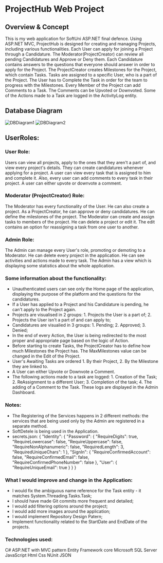 # ProjectHub Web Project

## Overview & Concept

This is my web application for SoftUni ASP.NET final defence.
Using ASP.NET MVC, ProjectHub is designed for creating and managing Projects, including various functionalities. Each User can apply for joining a Project through a Candidature. The Moderator(ProjectCreator) can review all pending Candidatures and Approve or Deny them.
Each Candidature contains answers to the questions that everyone should answer in order to apply for the Project.
The ProjectCreator creates Milestones for the Project, which contain Tasks. Tasks are assigned to a specific User, who is a part of the Project. The User has to Complete the Task in order for the team to progress with the Milestones.
Every Member of the Project can add Comments to a Task. The Comments can be Upvoted or Downvoted. Some of the Actions made to a Task are logged in the ActivityLog entity.

## Database Diagram

![DBDiagram1](https://github.com/user-attachments/assets/2c083716-3700-4f6b-8038-0e3db08cb317)
![DBDiagram2](https://github.com/user-attachments/assets/fbbe0ab6-59f4-451d-b25a-26a645318882)

## UserRoles:

### User Role:

Users can view all projects, apply to the ones that they aren't a part of, and view every project's details. They can create candidatures whenever applying for a project. A user can view every task that is assigned to him and complete it. Also, every user can add comments to every task in their project. A user can either upvote or downvote a comment.

### Moderator (ProjectCreator) Role:

The Moderator has every functionality of the User. He can also create a project. As a ProjectCreator, he can approve or deny candidatures. He can define the milestones of the project. The Moderator can create and assign tasks to members of the project. He can delete a project or edit it. The edit contains an option for reassigning a task from one user to another.

### Admin Role:

The Admin can manage every User's role, promoting or demoting to a Moderator. He can delete every project in the application. He can see activities and actions made to every task. The Admin has a view which is displaying some statistics about the whole application.

### Some information about the functionality:
- Unauthenticated users can see only the Home page of the application, displaying the purpose of the platform and the questions for the candidatures.
- If a User has applied to a Project and his Candidature is pending, he can't apply to the Project again.
- Projects are visualised in 2 groups: 1. Projects the User is a part of; 2. Projects the User isn't a part of and can apply to;
- Candidatures are visualied in 3 groups: 1. Pending; 2. Approved; 3. Denied;
- In the end of every Action, the User is being redirected to the most proper and appropriate page based on the logic of Action.
- Before starting to create Tasks, the ProjectCreator has to define how much Milestones the Project has. The MaxMilestones value can be changed in the Edit of the Project.
- User's Awaiting Tasks are ordered 1. By their Project, 2. By the Milestone they are linked to.
- A User can either Upvote or Downvote a Comment.
- The following actions made to a task are logged: 1. Creation of the Task; 2. ReAssignment to a different User; 3. Completion of the task; 4. The adding of a Comment to the Task. These logs are displayed in the Admin Dashboard.

### Notes:
- The Registering of the Services happens in 2 different methods: the services that are being used only by the Admin are registered in a separate method.
- SoftDetele is being used in the Application.
- secrets.json:
{
  "Identity": {
    "Password": {
      "RequireDigits": true,
      "RequireLowercase": false,
      "RequireUppercase": false,
      "RequireNonAlphanumeric": false,
      "RequiredLength": 3,
      "RequiredUniqueChars": 1
    },
    "SignIn": {
      "RequireConfirmedAccount": false,
      "RequireConfirmedEmail": false,
      "RequireConfirmedPhoneNumber": false
    },
    "User": {
      "RequireUniqueEmail": true
    }
  }
}

### What I would improve and change in the Application:
- I would fix the ambiguous name reference for the Task entity - it matches System.Threading.Tasks.Task;
- I should have made Git commits more frequent and detailed;
- I would add filtering options around the project;
- I would add more images around the application;
- I would implement Repository Design Patern;
- Implement functionality related to the StartDate and EndDate of the projects.

### Technologies used:
C#
ASP.NET with MVC pattern
Entity Framework core
Microsoft SQL Server
JavaScript
Html
Css
NUnit
JSON
